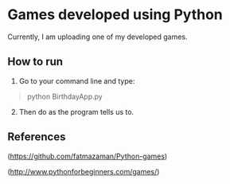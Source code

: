 # Games developed using Python

Currently, I am uploading one of my developed games.

## How to run

1. Go to your command line and type:
> python BirthdayApp.py

2. Then do as the program tells us to.

## References

(https://github.com/fatmazaman/Python-games)

(http://www.pythonforbeginners.com/games/)
